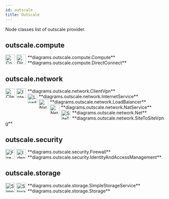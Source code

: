```yaml
---
id: outscale
title: Outscale
---
```


Node classes list of outscale provider.

## outscale.compute


<img width="30" src="/diagrams/img/resources/outscale/compute/compute.png" alt="Compute" style="float: left; padding-right: 5px;" >
**diagrams.outscale.compute.Compute**

<img width="30" src="/diagrams/img/resources/outscale/compute/direct-connect.png" alt="DirectConnect" style="float: left; padding-right: 5px;" >
**diagrams.outscale.compute.DirectConnect**

## outscale.network


<img width="30" src="/diagrams/img/resources/outscale/network/client-vpn.png" alt="ClientVpn" style="float: left; padding-right: 5px;" >
**diagrams.outscale.network.ClientVpn**

<img width="30" src="/diagrams/img/resources/outscale/network/internet-service.png" alt="InternetService" style="float: left; padding-right: 5px;" >
**diagrams.outscale.network.InternetService**

<img width="30" src="/diagrams/img/resources/outscale/network/load-balancer.png" alt="LoadBalancer" style="float: left; padding-right: 5px;" >
**diagrams.outscale.network.LoadBalancer**

<img width="30" src="/diagrams/img/resources/outscale/network/nat-service.png" alt="NatService" style="float: left; padding-right: 5px;" >
**diagrams.outscale.network.NatService**

<img width="30" src="/diagrams/img/resources/outscale/network/net.png" alt="Net" style="float: left; padding-right: 5px;" >
**diagrams.outscale.network.Net**

<img width="30" src="/diagrams/img/resources/outscale/network/site-to-site-vpng.png" alt="SiteToSiteVpng" style="float: left; padding-right: 5px;" >
**diagrams.outscale.network.SiteToSiteVpng**

## outscale.security


<img width="30" src="/diagrams/img/resources/outscale/security/firewall.png" alt="Firewall" style="float: left; padding-right: 5px;" >
**diagrams.outscale.security.Firewall**

<img width="30" src="/diagrams/img/resources/outscale/security/identity-and-access-management.png" alt="IdentityAndAccessManagement" style="float: left; padding-right: 5px;" >
**diagrams.outscale.security.IdentityAndAccessManagement**

## outscale.storage


<img width="30" src="/diagrams/img/resources/outscale/storage/simple-storage-service.png" alt="SimpleStorageService" style="float: left; padding-right: 5px;" >
**diagrams.outscale.storage.SimpleStorageService**

<img width="30" src="/diagrams/img/resources/outscale/storage/storage.png" alt="Storage" style="float: left; padding-right: 5px;" >
**diagrams.outscale.storage.Storage**
